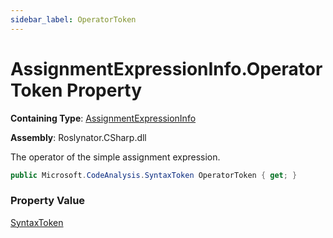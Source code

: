 ```yaml
---
sidebar_label: OperatorToken
---
```


# AssignmentExpressionInfo\.OperatorToken Property

**Containing Type**: [AssignmentExpressionInfo](../index.md)

**Assembly**: Roslynator\.CSharp\.dll

  
The operator of the simple assignment expression\.

```csharp
public Microsoft.CodeAnalysis.SyntaxToken OperatorToken { get; }
```

### Property Value

[SyntaxToken](https://docs.microsoft.com/en-us/dotnet/api/microsoft.codeanalysis.syntaxtoken)

